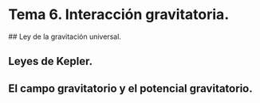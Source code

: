 # Tema 6. Interacción gravitatoria.

## Ley de la gravitación universal.
## Leyes de Kepler.
## El campo gravitatorio y el potencial gravitatorio.
